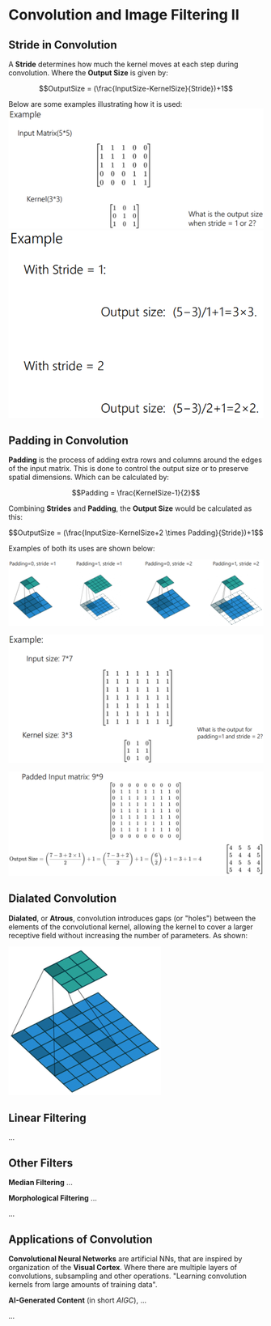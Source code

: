 # Convolution and Image Filtering II

## Stride in Convolution
A **Stride** determines how much the kernel moves at each step during convolution. Where the **Output Size** is given by:

$$OutputSize = (\frac{InputSize-KernelSize}{Stride})+1$$

Below are some examples illustrating how it is used:
![alt text](image-4.png)
![alt text](image-5.png)

## Padding in Convolution
**Padding** is the process of adding extra rows and columns around the edges of the input matrix. This is done to control the output size or to preserve spatial dimensions. Which can be calculated by:

$$Padding = \frac{KernelSize-1}{2}$$

Combining **Strides** and **Padding**, the **Output Size** would be calculated as this:

$$OutputSize = (\frac{InputSize-KernelSize+2 \times Padding}{Stride})+1$$

Examples of both its uses are shown below:

![alt text](image-6.png)

![alt text](image-7.png)

![alt text](image-8.png)

## Dialated Convolution
**Dialated**, or **Atrous**, convolution introduces gaps (or "holes") between the elements of the convolutional kernel, allowing the kernel to cover a larger receptive field without increasing the number of parameters. As shown:

![alt text](image-9.png)

## Linear Filtering
...

## Other Filters
**Median Filtering** ...

**Morphological Filtering** ...

...

## Applications of Convolution
**Convolutional Neural Networks** are artificial NNs, that are inspired by organization of the **Visual Cortex**. Where there are multiple layers of convolutions, subsampling and other operations. "Learning convolution kernels from large amounts of training data".

**AI-Generated Content** (in short *AIGC*), ...

...